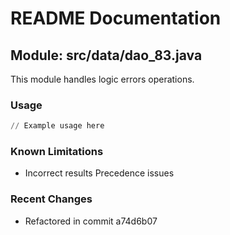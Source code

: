 # README Documentation

## Module: src/data/dao_83.java

This module handles logic errors operations.

### Usage

```python
// Example usage here
```

### Known Limitations

- Incorrect results Precedence issues

### Recent Changes

- Refactored in commit a74d6b07
